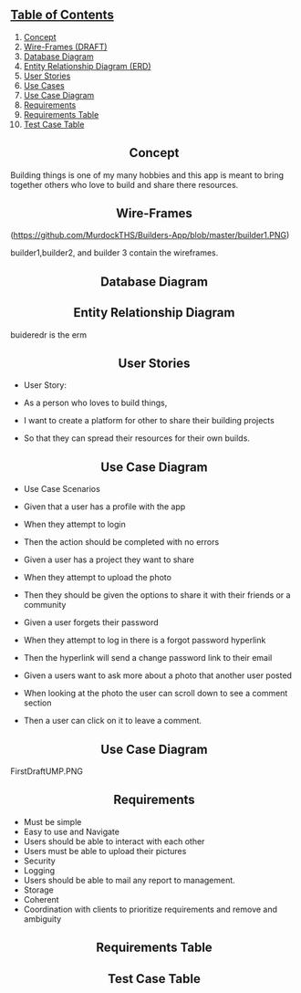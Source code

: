 ## [Table of Contents](#table-of-contents)

1) [Concept](#concept)
2) [Wire-Frames (DRAFT)](#wire-frames)
3) [Database Diagram](#database-diagram)
4) [Entity Relationship Diagram (ERD)](#entity-relationship-diagram)
5) [User Stories](#user-stories)
6) [Use Cases](#use-cases)
7) [Use Case Diagram](#use-case-diagram)
8) [Requirements](#requirements)
9) [Requirements Table](#requirements-table)
10) [Test Case Table](#test-case-table)


## <div align="center">Concept</div>

Building things is one of my many hobbies and this app is meant to bring together others who love to build and share there resources.

## <div align="center">Wire-Frames</div>
(https://github.com/MurdockTHS/Builders-App/blob/master/builder1.PNG)

builder1,builder2, and builder 3 contain the wireframes.

## <div align="center">Database Diagram</div>


## <div align="center">Entity Relationship Diagram</div>

buideredr is the erm

## <div align="center">User Stories</div>


* User Story:

* As a person who loves to build things,
* I want to create a platform for other to share their building projects
* So that they can spread their resources for their own builds.

## <div align="center">Use Case Diagram</div>

* Use Case Scenarios
* Given that a user has a profile with the app
* When they attempt to login
* Then the action should be completed with no errors

* Given a user has a project they want to share
* When they attempt to upload the photo
* Then they should be given the options to share it with their friends or a community

* Given a user forgets their password
* When they attempt to log in there is a forgot password hyperlink
* Then the hyperlink will send a change password link to their email

* Given a users want to ask more about a photo that another user posted
* When looking at the photo the user can scroll down to see a comment section
* Then a user can click on it to leave a comment.

## <div align="center">Use Case Diagram</div>
FirstDraftUMP.PNG

## <div align="center">Requirements</div>
* Must be simple 
* Easy to use and Navigate
* Users should be able to interact with each other
* Users must be able to upload their pictures
* Security
* Logging
* Users should be able to mail any report to management.
* Storage
* Coherent
* Coordination with clients to prioritize requirements and remove and ambiguity

## <div align="center">Requirements Table</div>

## <div align="center">Test Case Table</div>
